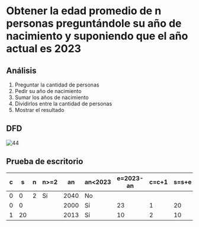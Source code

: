 # Obtener la edad promedio de n personas preguntándole su año de nacimiento y suponiendo que el año actual es 2023

## Análisis
1. Preguntar la cantidad de personas
2. Pedir su año de nacimiento
3. Sumar los años de nacimiento
4. Dividirlos entre la cantidad de personas
5. Mostrar el resultado

## DFD
![44](https://github.com/Odette-Morentin/Apuntes-de-la-1ra-Parcial/assets/145512052/f684bca3-48e6-42ce-ab4e-2429388707c3)

## Prueba de escritorio

| c | s  | n | n>=2 | an   | an<2023 | e=2023-an | c=c+1 | s=s+e | c<n | s/n |
|---|----|---|------|------|---------|-----------|-------|-------|-----|-----|
| 0 | 0  | 2 | Sí   | 2040 | No      |           |       |       |     |     |
| 0 | 0  |   |      | 2000 | Sí      | 23        | 1     | 20    | Sí  |     |
| 1 | 20 |   |      | 2013 | Sí      | 10        | 2     | 10    | No  | 15  |
